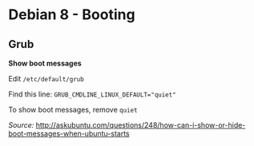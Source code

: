 # Debian 8 - Booting  

## Grub  

**Show boot messages**  

Edit `/etc/default/grub`

Find this line: `GRUB_CMDLINE_LINUX_DEFAULT="quiet"`

To show boot messages, remove `quiet` 

*Source:* http://askubuntu.com/questions/248/how-can-i-show-or-hide-boot-messages-when-ubuntu-starts  